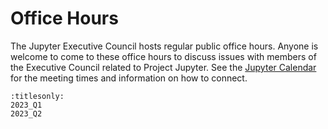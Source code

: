 # Office Hours

The Jupyter Executive Council hosts regular public office hours. Anyone is
welcome to come to these office hours to discuss issues with members of the
Executive Council related to Project Jupyter. See the [Jupyter
Calendar](https://jupyter.org/community#calendar) for the meeting times and
information on how to connect.

```{toctree}
:titlesonly:
2023_Q1
2023_Q2
```
